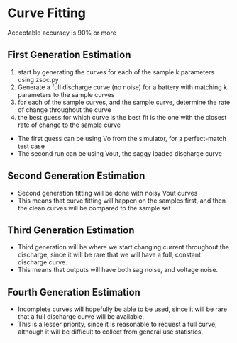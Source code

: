 # Curve Fitting

Acceptable accuracy is 90% or more

## First Generation Estimation

1. start by generating the curves for each of the sample k parameters using zsoc.py
2. Generate a full discharge curve (no noise) for a battery with matching k parameters to the sample curves
3. for each of the sample curves, and the sample curve, determine the rate of change throughout the curve
4. the best guess for which curve is the best fit is the one with the closest rate of change to the sample curve

- The first guess can be using Vo from the simulator, for a perfect-match test case
- The second run can be using Vout, the saggy loaded discharge curve

## Second Generation Estimation

- Second generation fitting will be done with noisy Vout curves
- This means that curve fitting will happen on the samples first, and then the clean curves will be compared to the sample set

## Third Generation Estimation

- Third generation will be where we start changing current throughout the discharge, since it will be rare that we will have a full, constant discharge curve.
- This means that outputs will have both sag noise, and voltage noise.

## Fourth Generation Estimation

- Incomplete curves will hopefully be able to be used, since it will be rare that a full discharge curve will be available.
- This is a lesser priority, since it is reasonable to request a full curve, although it will be difficult to collect from general use statistics.
